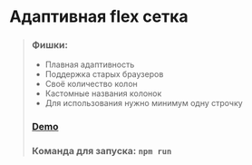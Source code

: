 # Адаптивная flex сетка

> ### Фишки:
>
> - Плавная адаптивность
> - Поддержка старых браузеров
> - Своё количество колон
> - Кастомные названия колонок
> - Для использования нужно минимум одну строчку
>
> ### [Demo](https://grid-system.vercel.app/ "Demo grid")
>
> ### Команда для запуска: `npm run`
